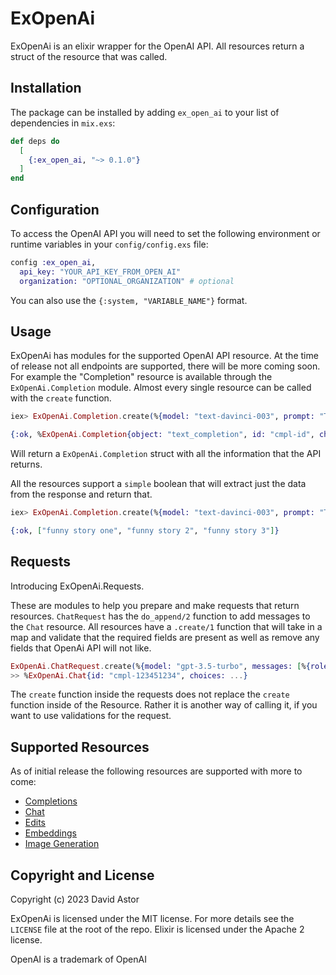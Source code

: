 # ExOpenAi

ExOpenAi is an elixir wrapper for the OpenAI API. All resources return a struct of the resource that was called. 

## Installation

The package can be installed by adding `ex_open_ai` to your list of dependencies in `mix.exs`:

```elixir
def deps do
  [
    {:ex_open_ai, "~> 0.1.0"}
  ]
end
```

## Configuration

To access the OpenAI API you will need to set the following environment or runtime variables in your `config/config.exs` file:

```elixir
config :ex_open_ai, 
  api_key: "YOUR_API_KEY_FROM_OPEN_AI"
  organization: "OPTIONAL_ORGANIZATION" # optional
```

You can also use the `{:system, "VARIABLE_NAME"}` format.

## Usage
ExOpenAi has modules for the supported OpenAI API resource. At the time of release not all endpoints are supported, there will be more coming soon.
For example the "Completion" resource is available through the `ExOpenAi.Completion` module. Almost every single resource can be called with the `create` function. 

```elixir
iex> ExOpenAi.Completion.create(%{model: "text-davinci-003", prompt: "Tell me a funny story"})

{:ok, %ExOpenAi.Completion{object: "text_completion", id: "cmpl-id", choices: [%{text: "funny story"}], created: 1234567890, usage: %{completion_tokens: 25, prompt_tokens: 50, total_tokens: 75}}}
```
Will return a `ExOpenAi.Completion` struct with all the information that the API returns.

All the resources support a `simple` boolean that will extract just the data from the response and return that.

```elixir
iex> ExOpenAi.Completion.create(%{model: "text-davinci-003", prompt: "Tell me a funny story", n: 3}, simple: true)

{:ok, ["funny story one", "funny story 2", "funny story 3"]}
```

## Requests
Introducing ExOpenAi.Requests.

These are modules to help you prepare and make requests that return resources. `ChatRequest` has the `do_append/2` function to add messages to the `Chat` resource. All resources have a `.create/1` function that will take in a map and validate that the required fields are present as well as remove any fields that OpenAi API will not like. 

```elixir
ExOpenAi.ChatRequest.create(%{model: "gpt-3.5-turbo", messages: [%{role: "system", content: "You are a good bot"}]})
>> %ExOpenAi.Chat{id: "cmpl-123451234", choices: ...}
```

The `create` function inside the requests does not replace the `create` function inside of the Resource. Rather it is another way of calling it, if you want to use validations for the request.

## Supported Resources
As of initial release the following resources are supported with more to come:

- [Completions](https://platform.openai.com/docs/api-reference/completions)
- [Chat](https://platform.openai.com/docs/api-reference/chat)
- [Edits](https://platform.openai.com/docs/api-reference/edits)
- [Embeddings](https://platform.openai.com/docs/api-reference/embeddings)
- [Image Generation](https://platform.openai.com/docs/api-reference/images/create)

## Copyright and License

Copyright (c) 2023 David Astor

ExOpenAi is licensed under the MIT license. For more details see the `LICENSE` file at the root of the repo.
Elixir is licensed under the Apache 2 license.

OpenAI is a trademark of OpenAI